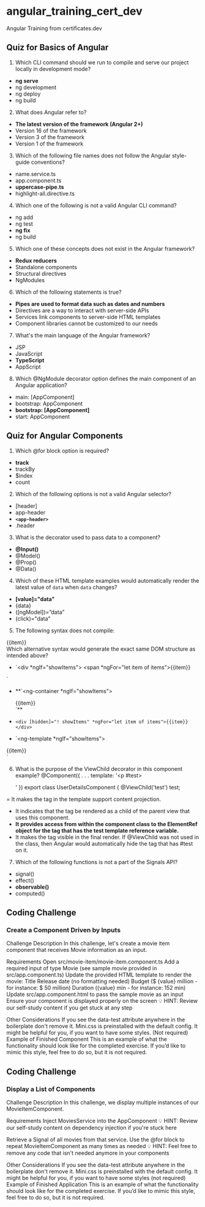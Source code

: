 # angular_training_cert_dev
 Angular Training from certificates.dev

## Quiz for Basics of Angular

1. Which CLI command should we run to compile and serve our project locally in development mode?

- **ng serve**
- ng development
- ng deploy
- ng build

2. What does Angular refer to?

- **The latest version of the framework (Angular 2+)**
- Version 16 of the framework
- Version 3 of the framework
- Version 1 of the framework

3. Which of the following file names does not follow the Angular style-guide conventions?

- name.service.ts
- app.component.ts
- **uppercase-pipe.ts**
- highlight-all.directive.ts

4. Which one of the following is not a valid Angular CLI command?

- ng add
- ng test
- **ng fix**
- ng build

5. Which one of these concepts does not exist in the Angular framework?

- **Redux reducers**
- Standalone components
- Structural directives
- NgModules

6. Which of the following statements is true?

- **Pipes are used to format data such as dates and numbers**
- Directives are a way to interact with server-side APIs
- Services link components to server-side HTML templates
- Component libraries cannot be customized to our needs

7. What's the main language of the Angular framework?

- JSP
- JavaScript
- **TypeScript**
- AppScript

8. Which @NgModule decorator option defines the main component of an Angular application?

- main: [AppComponent]
- bootstrap: AppComponent
- **bootstrap: [AppComponent]**
- start: AppComponent

## Quiz for Angular Components
1. Which @for block option is required?

- **track**
- trackBy
- $index
- count

2. Which of the following options is not a valid Angular selector?

- [header]
- app-header
- **`<app-header>`**
- .header

3. What is the decorator used to pass data to a component?

- **@Input()**
- @Model()
- @Prop()
- @Data()

4. Which of these HTML template examples would automatically render the latest value of `data` when `data` changes?

- **[value]="data"**
- {data}
- ([ngModel])=”data”
- (click)="data"

5. The following syntax does not compile:
<div *ngIf="showItems" *ngFor="let item of items">{{item}}</div>
Which alternative syntax would generate the exact same DOM structure as intended above?

- `<div *ngIf="showItems">
     <span *ngFor="let item of items">{{item}}</span>
</div>`


- **`<ng-container *ngIf="showItems">

    <div *ngFor="let item of items">{{item}}</div>
    </ng-container>`**


- `<div [hidden]="! showItems" *ngFor="let item of items">{{item}}</div>`


- `<ng-template *ngIf="showItems">

<div *ngFor="let item of items">{{item}}</div>
</ng-template>`


6. What is the purpose of the ViewChild decorator in this component example?
@Component({
 . . .
 template: '<p #test></p>'
})
export class UserDetailsComponent {
 @ViewChild('test') test;


= It makes the tag in the template support content projection.
- It indicates that the tag be rendered as a child of the parent view that uses this component.
- **It provides access from within the component class to the ElementRef object for the tag that has the test template reference variable.**
- It makes the tag visible in the final render. If @ViewChild was not used in the class, then Angular would automatically hide the tag that has #test on it.


7. Which of the following functions is not a part of the Signals API?

- signal()
- effect()
- **observable()**
- computed()


## Coding Challenge
### Create a Component Driven by Inputs
Challenge Description
In this challenge, let's create a movie item component that receives Movie information as an input.

Requirements
Open src/movie-item/movie-item.component.ts
Add a required input of type Movie (see sample movie provided in src/app.component.ts)
Update the provided HTML template to render the movie:
Title
Release date (no formatting needed)
Budget ($ {value} million - for instance: $ 50 million)
Duration ({value} min - for instance: 152 min)
Update src/app.component.html to pass the sample movie as an input
Ensure your component is displayed properly on the screen
💡 HINT: Review our self-study content if you get stuck at any step

Other Considerations
If you see the data-test attribute anywhere in the boilerplate don't remove it.
Mini.css is preinstalled with the default config. It might be helpful for you, if you want to have some styles. (Not required)
Example of Finished Component
This is an example of what the functionality should look like for the completed exercise. If you’d like to mimic this style, feel free to do so, but it is not required.

## Coding Challenge
### Display a List of Components
Challenge Description
In this challenge, we display multiple instances of our MovieItemComponent.

Requirements
Inject MoviesService into the AppComponent
💡 HINT: Review our self-study content on dependency injection if you're stuck here

Retrieve a Signal of all movies from that service.
Use the @for block to repeat MovieItemComponent as many times as needed
💡 HINT: Feel free to remove any code that isn't needed anymore in your components

Other Considerations
If you see the data-test attribute anywhere in the boilerplate don't remove it.
Mini.css is preinstalled with the default config. It might be helpful for you, if you want to have some styles (not required)
Example of Finished Application
This is an example of what the functionality should look like for the completed exercise. If you’d like to mimic this style, feel free to do so, but it is not required.